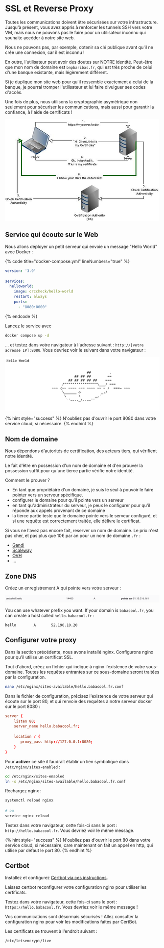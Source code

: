 # SSL et Reverse Proxy

Toutes les communications doivent être sécurisées sur votre infrastructure. Jusqu'à présent, vous avez appris à renforcer les tunnels SSH vers votre VM, mais nous ne pouvons pas le faire pour un utilisateur inconnu qui souhaite accéder à notre site web.

Nous ne pouvons pas, par exemple, obtenir sa clé publique avant qu'il ne crée une connexion, car il est inconnu !

En outre, l'utilisateur peut avoir des doutes sur NOTRE identité. Peut-être que mon nom de domaine est `bnpbaribas.fr`, qui est très proche de celui d'une banque existante, mais légèrement différent. 

Si je duplique mon site web pour qu'il ressemble exactement à celui de la banque, je pourrai tromper l'utilisateur et lui faire divulguer ses codes d'accès.

Une fois de plus, nous utilisons la cryptographie asymétrique non seulement pour sécuriser les communications, mais aussi pour garantir la confiance, à l'aide de certificats !

![](./img/ssl1.jpg)

## Service qui écoute sur le Web

Nous allons déployer un petit serveur qui envoie un message "Hello World" avec Docker :

{% code title="docker-compose.yml" lineNumbers="true" %}
```yaml
version: '3.9'

services:
  helloworld:
    image: crccheck/hello-world
    restart: always
    ports:
      - "8080:8000"
```
{% endcode %}

Lancez le service avec 

```bash
docker compose up -d
```

... et testez dans votre navigateur à l'adresse suivant : `http://[votre adresse IP]:8080`. Vous devriez voir le suivant dans votre navigateur :

![](./img/world.png)

{% hint style="success" %}
N'oubliez pas d'ouvrir le port 8080 dans votre service cloud, si nécessaire.
{% endhint %}


## Nom de domaine

Nous dépendons d'autorités de certification, des acteurs tiers, qui vérifient notre identité.

Le fait d'être en possession d'un nom de domaine et d'en prouver la possession suffit pour qu'une tierce partie vérifie notre identité.

Comment le prouver ?

- En tant que propriétaire d'un domaine, je suis le seul à pouvoir le faire pointer vers un serveur spécifique.
- configurer le domaine pour qu'il pointe vers un serveur
- en tant qu'administrateur du serveur, je peux le configurer pour qu'il réponde aux appels provenant de ce domaine
- la tierce partie teste que le domaine pointe vers le serveur configuré, et si une requête est correctement traitée, elle délivre le certificat.

Si vous ne l'avez pas encore fait, reserver un nom de domaine. Le prix n'est pas cher, et pas plus que 10€ par an pour un nom de domaine `.fr` :

- [Gandi](https://www.gandi.net)
- [Scaleway](https://www.scaleway.com/en/domains-and-dns/)
- [OVH](https://www.ovhcloud.com/fr/domains)
- ...

## Zone DNS

Créez un enregistrement A qui pointe vers votre serveur :

![](./img/dns.png)

You can use whatever prefix you want. If your domain is `babacool.fr`, you can create a host called `hello.babacool.fr` :

```
hello        A       52.190.10.20
```


## Configurer votre proxy

Dans la section précédente, nous avons installé nginx. Configurons nginx pour qu'il utilise un certificat SSL.

Tout d'abord, créez un fichier qui indique à nginx l'existence de votre sous-domaine. Toutes les requêtes entrantes sur ce sous-domaine seront traitées par la configuration.

```bash
nano /etc/nginx/sites-available/hello.babacool.fr.conf
```

Dans le fichier de configuration, précisez l'existence de votre serveur qui écoute sur le port 80, et qui renvoie des requêtes à notre serveur docker sur le port 8080 :

```conf
server {
    listen 80;
    server_name hello.babacool.fr;   

    location / {
       proxy_pass http://127.0.0.1:8080;
    }
}
```

Pour **activer** ce site il faudrait établir un lien symbolique dans `/etc/nginx/sites-enabled` :

```bash
cd /etc/nginx/sites-enabled
ln -s /etc/nginx/sites-available/hello.babacool.fr.conf
```

Rechargez nginx :

```bash
systemctl reload nginx

# ou
service nginx reload
```

Testez dans votre navigateur, cette fois-ci sans le port : `http://hello.babacool.fr`. Vous devriez voir le même message.

{% hint style="success" %}
N'oubliez pas d'ouvrir le port 80 dans votre service cloud, si nécessaire, care maintenant on fait un appel en http, qui utilise par défaut le port 80.
{% endhint %}



## Certbot

Installez et configurez [Certbot via ces instructions](https://certbot.eff.org/instructions?ws=nginx&os=ubuntufocal).

Laissez certbot reconfigurer votre configuration nginx pour utiliser les certificats.

Testez dans votre navigateur, cette fois-ci sans le port : `https://hello.babacool.fr`. Vous devriez voir le même message !

Vos communications sont désormais sécurisés ! Allez consulter la configuration nginx pour voir les modifications faites par CertBot.

Les certificats se trouvent à l'endroit suivant :

```
/etc/letsencrypt/live
```


